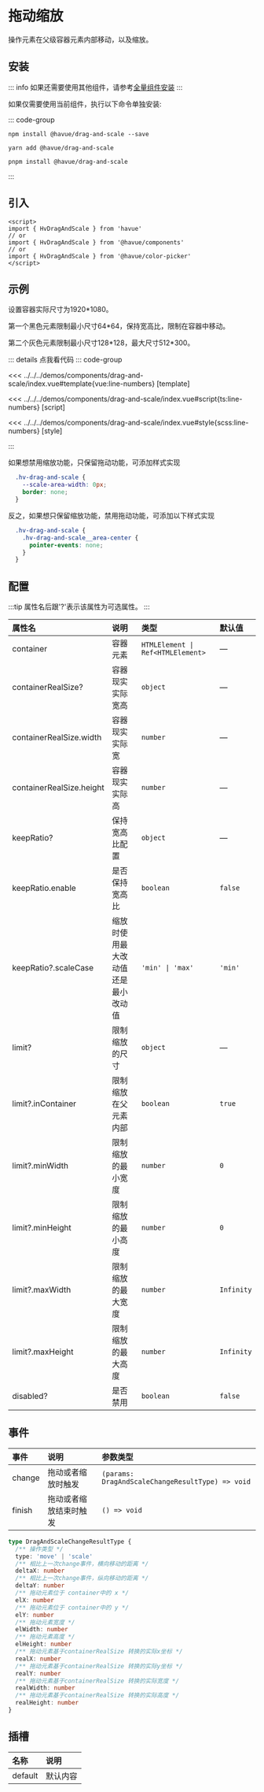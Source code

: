 # 拖动缩放

操作元素在父级容器元素内部移动，以及缩放。

## 安装

::: info
如果还需要使用其他组件，请参考[全量组件安装](./index.md)
:::

如果仅需要使用当前组件，执行以下命令单独安装:

::: code-group

```shell
npm install @havue/drag-and-scale --save
```

```shell
yarn add @havue/drag-and-scale
```

```shell
pnpm install @havue/drag-and-scale
```

:::

## 引入

```vue
<script>
import { HvDragAndScale } from 'havue'
// or 
import { HvDragAndScale } from '@havue/components'
// or
import { HvDragAndScale } from '@havue/color-picker'
</script>
```

## 示例

设置容器实际尺寸为1920*1080。

第一个黑色元素限制最小尺寸64*64，保持宽高比，限制在容器中移动。

第二个灰色元素限制最小尺寸128\*128，最大尺寸512\*300。

<script setup lang="ts">
import Demo from '@/components/drag-and-scale/index.vue'

</script>

<Demo></Demo>

::: details 点我看代码
::: code-group

<<< ../../../demos/components/drag-and-scale/index.vue#template{vue:line-numbers} [template]

<<< ../../../demos/components/drag-and-scale/index.vue#script{ts:line-numbers} [script]

<<< ../../../demos/components/drag-and-scale/index.vue#style{scss:line-numbers} [style]

:::

如果想禁用缩放功能，只保留拖动功能，可添加样式实现

```css
  .hv-drag-and-scale {
    --scale-area-width: 0px;
    border: none;
  }
```

反之，如果想只保留缩放功能，禁用拖动功能，可添加以下样式实现

```scss
  .hv-drag-and-scale {
    .hv-drag-and-scale__area-center {
      pointer-events: none;
    }
  }
```

## 配置

:::tip
属性名后跟'?'表示该属性为可选属性。
:::

| 属性名                   | 说明                               | 类型                               | 默认值       |
| :----------------------- | :--------------------------------- | :--------------------------------- | :----------- |
| container                | 容器元素                           | `HTMLElement \| Ref<HTMLElement>` | —           |
| containerRealSize?       | 容器现实实际宽高                   | `object`                         | —           |
| containerRealSize.width  | 容器现实实际宽                     | `number`                         | —           |
| containerRealSize.height | 容器现实实际高                     | `number`                         | —           |
| keepRatio?               | 保持宽高比配置                     | `object`                         | —           |
| keepRatio.enable         | 是否保持宽高比                     | `boolean`                        | `false`    |
| keepRatio?.scaleCase     | 缩放时使用最大改动值还是最小改动值 | `'min' \| 'max'`                  | `'min'`    |
| limit?                   | 限制缩放的尺寸                     | `object`                         | —           |
| limit?.inContainer       | 限制缩放在父元素内部               | `boolean`                        | `true`     |
| limit?.minWidth          | 限制缩放的最小宽度                 | `number`                         | `0`        |
| limit?.minHeight         | 限制缩放的最小高度                 | `number`                         | `0`        |
| limit?.maxWidth          | 限制缩放的最大宽度                 | `number`                         | `Infinity` |
| limit?.maxHeight         | 限制缩放的最大高度                 | `number`                         | `Infinity` |
| disabled?                | 是否禁用                           | `boolean`                        | `false`    |

## 事件

| 事件   | 说明                   | 参数类型                                           |
| :----- | :--------------------- | :------------------------------------------------- |
| change | 拖动或者缩放时触发     | `(params: DragAndScaleChangeResultType) => void` |
| finish | 拖动或者缩放结束时触发 | `() => void`                                     |

```ts
type DragAndScaleChangeResultType {
  /** 操作类型 */
  type: 'move' | 'scale'
  /** 相比上一次change事件，横向移动的距离 */
  deltaX: number
  /** 相比上一次change事件，纵向移动的距离 */
  deltaY: number
  /** 拖动元素位于 container中的 x */
  elX: number
  /** 拖动元素位于 container中的 y */
  elY: number
  /** 拖动元素宽度 */
  elWidth: number
  /** 拖动元素高度 */
  elHeight: number
  /** 拖动元素基于containerRealSize 转换的实际x坐标 */
  realX: number
  /** 拖动元素基于containerRealSize 转换的实际y坐标 */
  realY: number
  /** 拖动元素基于containerRealSize 转换的实际宽度 */
  realWidth: number
  /** 拖动元素基于containerRealSize 转换的实际高度 */
  realHeight: number
}
```

## 插槽

| 名称    | 说明     |
| :------ | :------- |
| default | 默认内容 |
